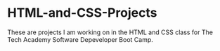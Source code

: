 # HTML-and-CSS-Projects
These are projects I am working on in the HTML and CSS class for The Tech Academy Software Depeveloper Boot Camp.
